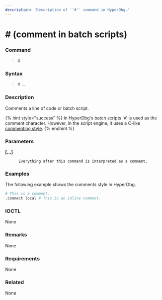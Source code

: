 ```yaml
---
description: 'Description of ''#'' command in HyperDbg.'
---
```


# \# \(comment in batch scripts\)

### Command

> \#

### Syntax

> \# ...

### Description

Comments a line of code or batch script.

{% hint style="success" %}
In HyperDbg's batch scripts '`#`' is used as the comment character. However, in the script engine, it uses a C-like [commenting style](https://docs.hyperdbg.org/commands/scripting-language/assumptions-and-evaluations#comments).
{% endhint %}

### Parameters

**\[...\]**

          Everything after this command is interpreted as a comment.

### Examples

The following example shows the comments style in HyperDbg.

```bash
# This is a comment.
.connect local # This is an inline comment.
```

### IOCTL

None

### **Remarks**

None

### Requirements

None

### Related

None


